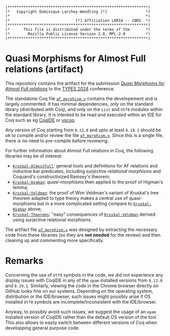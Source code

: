 ```
(**************************************************************)
(*   Copyright Dominique Larchey-Wendling [*]                 *)
(*                                                            *)
(*                             [*] Affiliation LORIA -- CNRS  *)
(**************************************************************)
(*      This file is distributed under the terms of the       *)
(*        Mozilla Public License Version 2.0, MPL-2.0         *)
(**************************************************************)
```

# Quasi Morphisms for Almost Full relations (artifact)

This repository contains the artifact for the submission
[_Quasi Morphisms for Almost Full relations_](https://members.loria.fr/DLarchey/files/papers/types2024.pdf)
to the [TYPES 2024](https://types2024.itu.dk/Index.html) conference.

The standalone Coq file [`af_morphism.v`](af_morphism.v)
contains the developement and is largely commented. It has minimal dependencies, only on the standard 
library (distributed with Coq), and only on the `List` and `Utf8` modules within the standard library. 
It is intented to be read and executed within an IDE for Coq such as eg [CoqIDE](https://coq.inria.fr/download) or 
[vscoq](https://github.com/coq-community/vscoq). 

Any version of Coq starting from `8.13.0` and 
upto at least `8.19.1` should be ok to compile and/or review the file [`af_morphism.v`](af_morphism.v).
Since this is a single file, there is no need to pre-compile before reviewing. 

For further information about Almost Full relations in Coq,
the following libraries may be of interest:
- [`Kruskal-AlmostFull`](https://github.com/DmxLarchey/Kruskal-AlmostFull):
  general tools and definitions for AF relations and inductive bar predicates,
  including _surjective relational morphisms_ and Coquand's constructivized
  Ramsey's theorem;
- [`Kruskal-Higman`](https://github.com/DmxLarchey/Kruskal-Higman):
  _quasi-morphisms_ then applied to the proof of Higman's lemma;
- [`Kruskal-Veldman`](https://github.com/DmxLarchey/Kruskal-Veldman):
  the proof of Wim Veldman's variant of Kruskal's tree theorem 
  adapted to type theory makes a central use of quasi-morphisms
  but in a more complicated setting compare to [`Kruskal-Higman`](https://github.com/DmxLarchey/Kruskal-Higman)
  above;
- [`Kruskal-Theorems`](https://github.com/DmxLarchey/Kruskal-Theorems):
  "easy" consequences of [`Kruskal-Veldman`](https://github.com/DmxLarchey/Kruskal-Veldman)
  derived using surjective relational morphisms.

The artifact file [`af_morphism.v`](af_morphism.v) was designed by
extracting the necessary code from these libraries (so they are __not
needed__ for the review) and then cleaning up and commenting more specifically.

# Remarks

Concerning the use of `Utf8` symbols in the code, we did not experience any display issues 
with CoqIDE in any of the `opam` installed versions from `8.13.0` and `8.19.1`. Similarly,
viewing the code in the Chrome browser directly on GitHub looks fine on our systems. 
Depending on the operating system, distribution or the IDE/browser, such issues might 
possibly arise if OS installed `Utf8` symbols are incomplete/inconsistent with the IDE/browser. 

Anyway, to possibly avoid such issues, we suggest the usage of an `opam` installed version 
of CoqIDE rather than the default OS version of the tool. This also allows to easily switch
between different versions of Coq when developping general purpose code.
